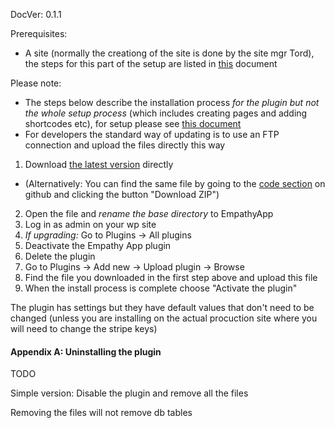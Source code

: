 DocVer: 0.1.1


Prerequisites:
* A site (normally the creationg of the site is done by the site mgr Tord), the steps for this part of the setup are listed in [this](setting-up-a-new-site.md) document


Please note:
* The steps below describe the installation process *for the plugin but not the whole setup process* (which includes creating pages and adding shortcodes etc), for setup please see [this document](setting-up-a-new-site.md)
* For developers the standard way of updating is to use an FTP connection and upload the files directly this way

1. Download [the latest version](https://github.com/EmpathyApp/EmpathyApp/archive/master.zip) directly
  * (Alternatively: You can find the same file by going to the [code section](https://github.com/EmpathyApp/EmpathyApp) on github and clicking the button "Download ZIP")
2. Open the file and *rename the base directory* to EmpathyApp
3. Log in as admin on your wp site
4. *If upgrading:* Go to Plugins -> All plugins
  1. Deactivate the Empathy App plugin
  2. Delete the plugin
5. Go to Plugins -> Add new -> Upload plugin -> Browse
6. Find the file you downloaded in the first step above and upload this file
7. When the install process is complete choose "Activate the plugin"

The plugin has settings but they have default values that don't need to be changed (unless you are installing on the actual procuction site where you will need to change the stripe keys)



#### Appendix A: Uninstalling the plugin

TODO

Simple version: Disable the plugin and remove all the files

Removing the files will not remove db tables

